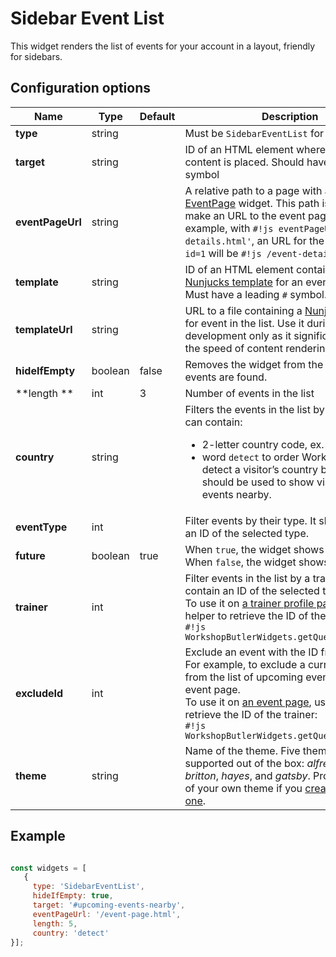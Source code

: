 # Sidebar Event List

This widget renders the list of events for your account in a layout, friendly for sidebars.

## Configuration options

| Name | Type | Default | Description |
|------|------|---------|-------------|
| **type** | string | | Must be `SidebarEventList` for this widget |
| **target** | string | | ID of an HTML element where the widget's content is placed. Should have a leading `#` symbol |
| **eventPageUrl** | string | | A relative path to a page with a configured [EventPage](event-page.md) widget. This path is used to make an URL to the event page. For example, with `#!js eventPageUrl='/event-details.html'`, an URL for the event with `id=1` will be `#!js /event-details.html?id=1`
| **template** | string || ID of an HTML element containing a [Nunjucks template](https://mozilla.github.io/nunjucks/) for an event in the list. Must have a leading `#` symbol. |
| **templateUrl** | string || URL to a file containing a [Nunjucks template](https://mozilla.github.io/nunjucks/) for event in the list. Use it during the development only as it significantly reduces the speed of content rendering. |
| **hideIfEmpty** | boolean | false | Removes the widget from the page if no events are found. |
| **length ** | int | 3 | Number of events in the list |
| **country** | string || Filters the events in the list by country. It can contain:<ul><li>2-letter country code, ex. `DE`</li><li>word `detect` to order Workshop Butler to detect a visitor’s country by IP. This should be used to show visitors the events nearby.</li></ul> |
| **eventType** | int || Filter events by their type. It should contain an ID of the selected type. |
| **future** | boolean | true | When `true`, the widget shows future events. When `false`, the widget shows past events. |
| **trainer** | int || Filter events in the list by a trainer. It should contain an ID of the selected trainer. <br>To use it on [a trainer profile page](trainer-profile.md), use a helper to retrieve the ID of the trainer:<br>`#!js WorkshopButlerWidgets.getQueryParam('id')` |
| **excludeId** | int || Exclude an event with the ID from the list. For example, to exclude a current event from the list of upcoming events on the event page. <br>To use it on [an event page](event-page.md), use a helper to retrieve the ID of the trainer:<br>`#!js WorkshopButlerWidgets.getQueryParam('id')` |
| **theme** | string || Name of the theme. Five themes are supported out of the box: *alfred*, *dacota*, *britton*, *hayes*, and *gatsby*. Provide a name of your own theme if you [created a custom one](/themes/custom-theme.md). |

## Example

```javascript

const widgets = [
   {
     type: 'SidebarEventList',
     hideIfEmpty: true,
     target: '#upcoming-events-nearby',
     eventPageUrl: '/event-page.html',
     length: 5,
     country: 'detect'
}];
```
